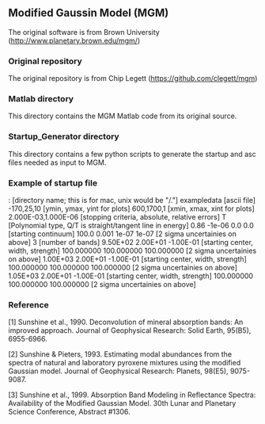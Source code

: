 ## Modified Gaussin Model (MGM)
The original software is from Brown University (http://www.planetary.brown.edu/mgm/)

### Original repository
The original repository is from Chip Legett (https://github.com/clegett/mgm)

### Matlab directory
This directory contains the MGM Matlab code from its original source.

### Startup_Generator directory
This directory contains a few python scripts to generate the startup and asc files needed as input to MGM.

### Example of startup file
:                                   [directory name; this is for mac, unix would be "/."]
exampledata                         [ascii file]
-170,25,10                          [ymin, ymax, yint for plots]
600,1700,1                          [xmin, xmax, xint for plots]
2.000E-03,1.000E-06                 [stopping criteria, absolute, relative errors]
T                                   [Polynomial type, Q/T is straight/tangent line in energy]
0.86	-1e-06	0.0	0.0             [starting continuum]
100.0	0.001	1e-07	1e-07       [2 sigma uncertainies on above]
3                                   [number of bands]
9.50E+02	2.00E+01	-1.00E-01   [starting center, width, strength]
100.000000	100.000000	100.000000  [2 sigma uncertainies on above]
1.00E+03	2.00E+01	-1.00E-01   [starting center, width, strength]
100.000000	100.000000	100.000000  [2 sigma uncertainies on above]
1.05E+03	2.00E+01	-1.00E-01   [starting center, width, strength]
100.000000	100.000000	100.000000  [2 sigma uncertainies on above]


### Reference
[1] Sunshine et al., 1990. Deconvolution of mineral absorption bands: An improved approach. Journal of Geophysical Research: Solid Earth, 95(B5), 6955-6966.

[2] Sunshine & Pieters, 1993. Estimating modal abundances from the spectra of natural and laboratory pyroxene mixtures using the modified Gaussian model. Journal of Geophysical Research: Planets, 98(E5), 9075-9087.

[3] Sunshine et al., 1999. Absorption Band Modeling in Reflectance Spectra: Availability of the Modified Gaussian Model. 30th Lunar and Planetary Science Conference, Abstract #1306.

